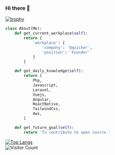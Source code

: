 ### Hi there 👋

[![trophy](https://github-profile-trophy.vercel.app/?username=jagdishaneshwar)](https://github.com/jagdishaneshwar/github-profile-trophy)


```python
class About(Me):
    def get_current_workplace(self):
        return {
            'workplace': {
                'company': 'Qquicker',
                'position': 'Founder'
            }
        }

    def get_daily_knowledge(self):
        return [
            Php,
            Javascript,
            Laravel,
            Vuejs,
            Angular,
            ReactNative,
            TailwindCss,
            Aws,
        ]

    def get_future_goal(self):
        return 'To contribute to open source.'
```
[![Top Langs](https://github-readme-stats.vercel.app/api/top-langs/?username=jagdishaneshwar&layout=donut&langs_count=6)](https://github.com/anuraghazra/github-readme-stats)
<br>![Visitor Count](https://profile-counter.glitch.me/JagdishAneshwar/count.svg)
<!--
**JagdishAneshwar/JagdishAneshwar** is a ✨ _special_ ✨ repository because its `README.md` (this file) appears on your GitHub profile.

Here are some ideas to get you started:

- 🔭 I’m currently working on ...
- 🌱 I’m currently learning ...
- 👯 I’m looking to collaborate on ...
- 🤔 I’m looking for help with ...
- 💬 Ask me about ...
- 📫 How to reach me: ...
- 😄 Pronouns: ...
- ⚡ Fun fact: ...
-->
